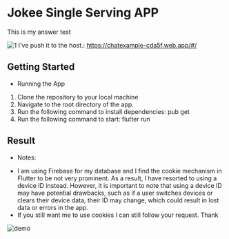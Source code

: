 # Jokee Single Serving APP

This is my answer test

![1](https://user-images.githubusercontent.com/86301553/224670204-5aa7e4a8-b687-4cd0-9606-7c6693af25dd.jpg)
I've push it to the host.: https://chatexample-cda5f.web.app/#/


## Getting Started


- Running the App
1. Clone the repository to your local machine
2. Navigate to the root directory of the app.
3. Run the following command to install dependencies: pub get
4. Run the following command to start: flutter run


 
## Result 
* Notes:
+ I am using Firebase for my database and I find the cookie mechanism in Flutter to be not very prominent. As a result, I have resorted to using a device ID instead. However, it is important to note that using a device ID may have potential drawbacks, such as if a user switches devices or clears their device data, their ID may change, which could result in lost data or errors in the app.
+ If you still want me to use cookies I can still follow your request. Thank


![demo](https://user-images.githubusercontent.com/86301553/224672735-4f586432-e917-4b89-b01a-f04fcbc05b9c.gif)


